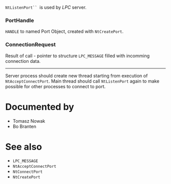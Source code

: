 `NtListenPort`` `is used by *LPC* server.

### PortHandle

`HANDLE` to named Port Object, created with `NtCreatePort`.

### ConnectionRequest

Result of call - pointer to structure `LPC_MESSAGE` filled with incomming connection data.

---

Server process should create new thread starting from execution of `NtAcceptConnectPort`. Main thread should call `NtListenPort` again to make possible for other processes to connect to port.

# Documented by

* Tomasz Nowak
* Bo Branten

# See also

* `LPC_MESSAGE`
* `NtAcceptConnectPort`
* `NtConnectPort`
* `NtCreatePort`
